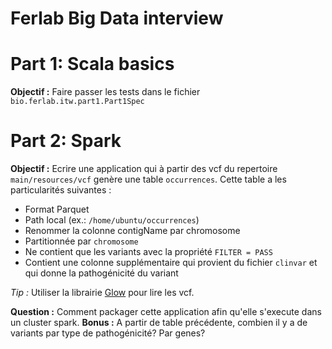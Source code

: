 Ferlab Big Data interview 
=============

# Part 1: Scala basics

**Objectif :** Faire passer les tests dans le fichier `bio.ferlab.itw.part1.Part1Spec`

# Part 2: Spark

**Objectif :** Ecrire une application qui à partir des vcf du repertoire `main/resources/vcf` genère une table `occurrences`.
Cette table a les particularités suivantes :
- Format Parquet
- Path local (ex.: `/home/ubuntu/occurrences`)
- Renommer la colonne contigName par chromosome
- Partitionnée par `chromosome`
- Ne contient que les variants avec la propriété `FILTER = PASS`
- Contient une colonne supplémentaire qui provient du fichier `clinvar` et qui donne la pathogénicité du variant
 
 *Tip :* Utiliser la librairie [Glow](https://glow.readthedocs.io/en/latest/getting-started.html) pour lire les vcf.
  
 **Question :** Comment packager cette application afin qu'elle s'execute dans un cluster spark.
 **Bonus :** A partir de table précédente, combien il y a de variants par type de pathogénicité? Par genes?
 
